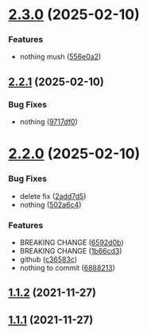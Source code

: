 # [2.3.0](https://github.com/saizazur1/versionControl/compare/v2.2.1...v2.3.0) (2025-02-10)


### Features

* nothing mush ([556e0a2](https://github.com/saizazur1/versionControl/commit/556e0a24316d6a1db25f7197f48e6f3df7eb2ca7))



## [2.2.1](https://github.com/saizazur1/versionControl/compare/v2.2.0...v2.2.1) (2025-02-10)


### Bug Fixes

* nothing ([9717df0](https://github.com/saizazur1/versionControl/commit/9717df0654db4f1e8d87ed23502900d973881a16))



# [2.2.0](https://github.com/saizazur1/versionControl/compare/v1.1.2...v2.2.0) (2025-02-10)


### Bug Fixes

* delete fix ([2add7d5](https://github.com/saizazur1/versionControl/commit/2add7d5dc3d88046b81cfd57a836661da5535a00))
* nothing ([502a6c4](https://github.com/saizazur1/versionControl/commit/502a6c4fc7d1c1584a32fc37f2b6a46625e10392))


### Features

* BREAKING CHANGE ([6592d0b](https://github.com/saizazur1/versionControl/commit/6592d0ba226f8c0ecc19b6ce0ba759181d791c4b))
* BREAKING CHANGE ([1b66cd3](https://github.com/saizazur1/versionControl/commit/1b66cd310a4870c1d3315dba39478475fb202762))
* github ([c36583c](https://github.com/saizazur1/versionControl/commit/c36583ca945d6dcb9ef631979c5799128000140a))
* nothing to commit ([6888213](https://github.com/saizazur1/versionControl/commit/688821337efbd1fcc928192bd2f0147a6363e5e2))



## [1.1.2](https://github.com/saizazur1/versionControl/compare/v1.1.1...v1.1.2) (2021-11-27)



## [1.1.1](https://github.com/saizazur1/versionControl/compare/v1.1.0...v1.1.1) (2021-11-27)



